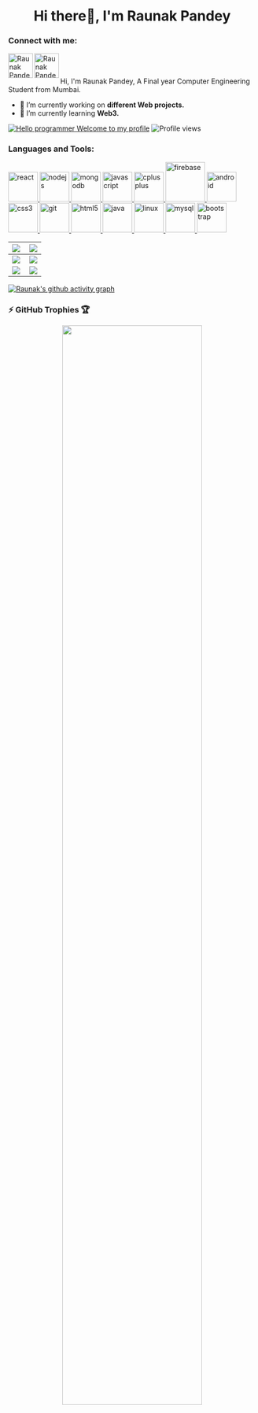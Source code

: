<h1 align="center">Hi there👋, I'm Raunak Pandey</h1>

<h3 align="left">Connect with me:</h3>
<p align="left">

<a href="https://www.linkedin.com/in/raunak-pandey-8009a8196/" target="blank">
  <img align="left" alt="Raunak Pandey | Linkedin" width="50px" height="50px" src="https://cdn2.iconfinder.com/data/icons/social-media-2199/64/social_media_isometric_14-linkedin-512.png" />
 </a>
  <a href="https://www.instagram.com/raunak__pandey/" target="blank">
  <img align="left" alt="Raunak Pandey | Instagram" width="50px" height="50px" src="https://user-images.githubusercontent.com/65064180/180302986-f3258c1c-5215-4220-8d50-8a1c386a55c8.png" />
 </a>

<br />
<br />

Hi, I'm Raunak Pandey, A Final year Computer Engineering Student from Mumbai.

- 🔭 I’m currently working on **different Web projects.**
- 🌱 I’m currently learning **Web3.**

[![Hello programmer Welcome to my profile](https://img.shields.io/badge/Hello,Programmer!-Welcome-orange.svg?style=flat&logo=github)](https://github.com/RAUNAK-PANDEY)
![Profile views ](https://gpvc.arturio.dev/RAUNAK-PANDEY)



 
<h3 align="left">Languages and Tools:</h3>
<p align="left"> </a> <a href="https://reactjs.org/" target="_blank"> <img src="https://user-images.githubusercontent.com/65064180/213883689-0ef6081d-cbca-4294-8ff0-58ba0499814e.png" alt="react" width="60" height="60"/> </a> <a href="https://nodejs.org" target="_blank"> <img src="https://user-images.githubusercontent.com/65064180/213883686-4eee17e0-0d81-47ae-a8c5-b6e2396a1ebc.png" alt="nodejs" width="60" height="60"/> </a> 
<a href="https://www.mongodb.com/" target="_blank"> <img src="https://user-images.githubusercontent.com/65064180/213883684-c292c3db-476b-40a4-b06f-97cc441f8ad6.png" alt="mongodb" width="60" height="60"/> 
<a href="https://developer.mozilla.org/en-US/docs/Web/JavaScript" target="_blank"> <img src="https://user-images.githubusercontent.com/65064180/213883680-44bd51dd-6506-4a06-90ba-a142b0a037d8.png" alt="javascript" width="60" height="60"/> </a> <a href="https://www.w3schools.com/cpp/" target="_blank"> <img src="https://user-images.githubusercontent.com/65064180/213883673-5b09f316-c512-4fe6-bbd9-4fae399a36f7.png" alt="cplusplus" width="60" height="60"/> </a> <a href="https://firebase.google.com/" target="_blank"> <img src="https://www.vectorlogo.zone/logos/firebase/firebase-icon.svg" alt="firebase" width="80" height="80"/> </a>
<a href="https://developer.android.com" target="_blank"> <img src="https://user-images.githubusercontent.com/65064180/213883669-f0a8881f-dbb2-44ab-8072-4d9ff5974412.png" alt="android" width="60" height="60"/> </a>  <a href="https://www.w3schools.com/css/" target="_blank"> <img src="https://user-images.githubusercontent.com/65064180/213883674-84132230-7410-4c90-bb47-307c62bb9311.png" alt="css3" width="60" height="60"/> </a>  <a href="https://git-scm.com/" target="_blank"> <img src="https://www.vectorlogo.zone/logos/git-scm/git-scm-icon.svg" alt="git" width="60" height="60"/> </a> <a href="https://www.w3.org/html/" target="_blank"> <img src="https://user-images.githubusercontent.com/65064180/213883676-6f03d20c-e130-42eb-80b3-53a8e038778a.png" alt="html5" width="60" height="60"/> </a> <a href="https://www.java.com" target="_blank"> <img src="https://user-images.githubusercontent.com/65064180/213883678-f66a5ac9-5632-491b-b281-b652ad717fcf.png" alt="java" width="60" height="60"/> </a>  <a href="https://www.linux.org/" target="_blank"> <img src="https://user-images.githubusercontent.com/65064180/213883682-3b736894-1e19-4bbf-92b8-721a175b3927.jpeg" alt="linux" width="60" height="60"/> </a>  <a href="https://www.mysql.com/" target="_blank"> <img src="https://user-images.githubusercontent.com/65064180/213883685-d2db27e0-53c2-4924-87aa-547b90215b9b.png" alt="mysql" width="60" height="60"/> </a>  <a href="https://getbootstrap.com" target="_blank"> <img src="https://user-images.githubusercontent.com/65064180/213883671-69997b1d-2c8c-462b-8a2d-67f2a75c2b4a.png" alt="bootstrap" width="60" height="60"/> </a> </p>




|<img align="left" src="https://github-readme-stats.vercel.app/api?username=RAUNAK-PANDEY&show_icons=true&hide_border=true&theme=radical&count_private=true" />|<img align="center" src="https://github-readme-streak-stats.herokuapp.com/?user=RAUNAK-PANDEY&theme=radical&custom_title=streak-stats&hide_border=true&layout=compact" /><br>|
|---|---|
|<img align="left" src="https://github-profile-summary-cards.vercel.app/api/cards/profile-details?username=RAUNAK-PANDEY&theme=dracula" />|<img align="center" src="https://github-readme-stats.vercel.app/api/top-langs/?username=RAUNAK-PANDEY&layout=compact&theme=dracula" />| 
|<img align="left" src= "https://github-profile-summary-cards.vercel.app/api/cards/repos-per-language?username=RAUNAK-PANDEY&theme=dracula" />|<img align="center" src= "https://github-profile-summary-cards.vercel.app/api/cards/most-commit-language?username=RAUNAK-PANDEY&theme=dracula" />|<br>

[![Raunak's github activity graph](https://activity-graph.herokuapp.com/graph?username=RAUNAK-PANDEY&theme=react-dark)](https://github.com/ashutosh00710/github-readme-activity-graph)
  
 
 
### :zap: GitHub Trophies 🏆


<p align="center">
  <a href="https://github.com/lucthienphong1120/github-trophies" target="_blank">
    <img width="75%" src="https://github-trophies.vercel.app/?username=RAUNAK-PANDEY&column=4&margin-w=15&margin-h=15&no-bg=true&no-frame=true&theme=radical"/>
  </a>
</p>

  
